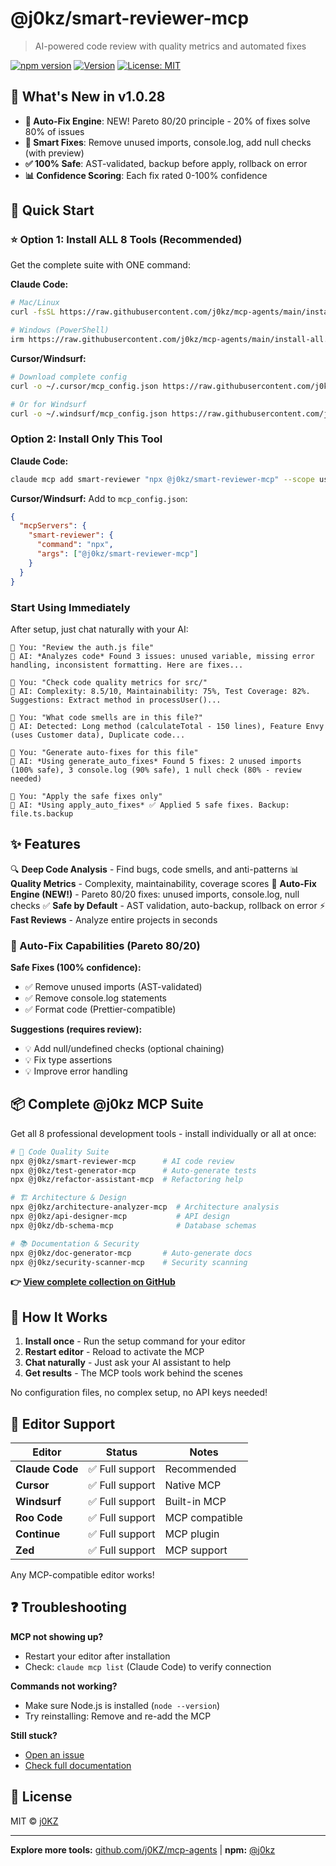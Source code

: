 # @j0kz/smart-reviewer-mcp

> AI-powered code review with quality metrics and automated fixes

[![npm version](https://img.shields.io/npm/v/@j0kz/smart-reviewer-mcp)](https://www.npmjs.com/package/@j0kz/smart-reviewer-mcp)
[![Version](https://img.shields.io/badge/version-1.0.26-blue.svg)](https://github.com/j0KZ/mcp-agents/blob/main/CHANGELOG.md)
[![License: MIT](https://img.shields.io/badge/License-MIT-yellow.svg)](LICENSE)

## 🎉 What's New in v1.0.28

- **🤖 Auto-Fix Engine**: NEW! Pareto 80/20 principle - 20% of fixes solve 80% of issues
- **🔧 Smart Fixes**: Remove unused imports, console.log, add null checks (with preview)
- **✅ 100% Safe**: AST-validated, backup before apply, rollback on error
- **📊 Confidence Scoring**: Each fix rated 0-100% confidence

## 🚀 Quick Start

### ⭐ Option 1: Install ALL 8 Tools (Recommended)

Get the complete suite with ONE command:

**Claude Code:**

```bash
# Mac/Linux
curl -fsSL https://raw.githubusercontent.com/j0kz/mcp-agents/main/install-all.sh | bash

# Windows (PowerShell)
irm https://raw.githubusercontent.com/j0kz/mcp-agents/main/install-all.ps1 | iex
```

**Cursor/Windsurf:**

```bash
# Download complete config
curl -o ~/.cursor/mcp_config.json https://raw.githubusercontent.com/j0kz/mcp-agents/main/mcp_config_all.json

# Or for Windsurf
curl -o ~/.windsurf/mcp_config.json https://raw.githubusercontent.com/j0kz/mcp-agents/main/mcp_config_all.json
```

### Option 2: Install Only This Tool

**Claude Code:**

```bash
claude mcp add smart-reviewer "npx @j0kz/smart-reviewer-mcp" --scope user
```

**Cursor/Windsurf:** Add to `mcp_config.json`:

```json
{
  "mcpServers": {
    "smart-reviewer": {
      "command": "npx",
      "args": ["@j0kz/smart-reviewer-mcp"]
    }
  }
}
```

### Start Using Immediately

After setup, just chat naturally with your AI:

```
💬 You: "Review the auth.js file"
🤖 AI: *Analyzes code* Found 3 issues: unused variable, missing error handling, inconsistent formatting. Here are fixes...

💬 You: "Check code quality metrics for src/"
🤖 AI: Complexity: 8.5/10, Maintainability: 75%, Test Coverage: 82%. Suggestions: Extract method in processUser()...

💬 You: "What code smells are in this file?"
🤖 AI: Detected: Long method (calculateTotal - 150 lines), Feature Envy (uses Customer data), Duplicate code...

💬 You: "Generate auto-fixes for this file"
🤖 AI: *Using generate_auto_fixes* Found 5 fixes: 2 unused imports (100% safe), 3 console.log (90% safe), 1 null check (80% - review needed)

💬 You: "Apply the safe fixes only"
🤖 AI: *Using apply_auto_fixes* ✅ Applied 5 safe fixes. Backup: file.ts.backup
```

## ✨ Features

🔍 **Deep Code Analysis** - Find bugs, code smells, and anti-patterns
📊 **Quality Metrics** - Complexity, maintainability, coverage scores
🤖 **Auto-Fix Engine (NEW!)** - Pareto 80/20 fixes: unused imports, console.log, null checks
✅ **Safe by Default** - AST validation, auto-backup, rollback on error
⚡ **Fast Reviews** - Analyze entire projects in seconds

### 🎯 Auto-Fix Capabilities (Pareto 80/20)

**Safe Fixes (100% confidence):**

- ✅ Remove unused imports (AST-validated)
- ✅ Remove console.log statements
- ✅ Format code (Prettier-compatible)

**Suggestions (requires review):**

- 💡 Add null/undefined checks (optional chaining)
- 💡 Fix type assertions
- 💡 Improve error handling

## 📦 Complete @j0kz MCP Suite

Get all 8 professional development tools - install individually or all at once:

```bash
# 🎯 Code Quality Suite
npx @j0kz/smart-reviewer-mcp      # AI code review
npx @j0kz/test-generator-mcp      # Auto-generate tests
npx @j0kz/refactor-assistant-mcp  # Refactoring help

# 🏗️ Architecture & Design
npx @j0kz/architecture-analyzer-mcp  # Architecture analysis
npx @j0kz/api-designer-mcp           # API design
npx @j0kz/db-schema-mcp              # Database schemas

# 📚 Documentation & Security
npx @j0kz/doc-generator-mcp       # Auto-generate docs
npx @j0kz/security-scanner-mcp    # Security scanning
```

**👉 [View complete collection on GitHub](https://github.com/j0KZ/mcp-agents)**

## 🎯 How It Works

1. **Install once** - Run the setup command for your editor
2. **Restart editor** - Reload to activate the MCP
3. **Chat naturally** - Just ask your AI assistant to help
4. **Get results** - The MCP tools work behind the scenes

No configuration files, no complex setup, no API keys needed!

## 🔧 Editor Support

| Editor          | Status          | Notes          |
| --------------- | --------------- | -------------- |
| **Claude Code** | ✅ Full support | Recommended    |
| **Cursor**      | ✅ Full support | Native MCP     |
| **Windsurf**    | ✅ Full support | Built-in MCP   |
| **Roo Code**    | ✅ Full support | MCP compatible |
| **Continue**    | ✅ Full support | MCP plugin     |
| **Zed**         | ✅ Full support | MCP support    |

Any MCP-compatible editor works!

## ❓ Troubleshooting

**MCP not showing up?**

- Restart your editor after installation
- Check: `claude mcp list` (Claude Code) to verify connection

**Commands not working?**

- Make sure Node.js is installed (`node --version`)
- Try reinstalling: Remove and re-add the MCP

**Still stuck?**

- [Open an issue](https://github.com/j0KZ/mcp-agents/issues)
- [Check full documentation](https://github.com/j0KZ/mcp-agents)

## 📄 License

MIT © [j0KZ](https://github.com/j0KZ)

---

**Explore more tools:** [github.com/j0KZ/mcp-agents](https://github.com/j0KZ/mcp-agents) | **npm:** [@j0kz](https://www.npmjs.com/~j0kz)
